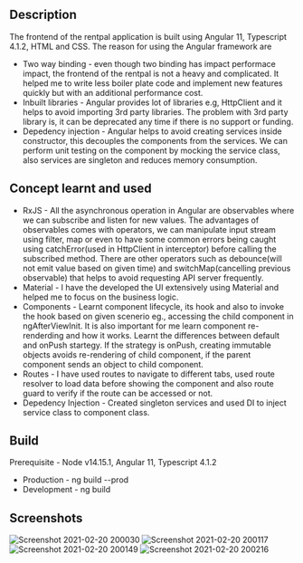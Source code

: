 ## Description
The frontend of the rentpal application is built using Angular 11, Typescript 4.1.2, HTML and CSS. The reason for using the Angular framework are
- Two way binding - even though two binding has impact performace impact, the frontend of the rentpal is not a heavy and complicated. It helped me to write less boiler plate code and implement new features quickly but with an additional performance cost.
- Inbuilt libraries - Angular provides lot of libraries e.g, HttpClient and it helps to avoid importing 3rd party libraries. The problem with 3rd party library is, it can be deprecated any time if there is no support or funding. 
- Depedency injection - Angular helps to avoid creating services inside constructor, this decouples the components from the services. We can perform unit testing on the component by mocking the service class, also services are singleton and reduces memory consumption.

## Concept learnt and used
- RxJS - All the asynchronous operation in Angular are observables where we can subscribe and listen for new values. The advantages of observables comes with operators, we can manipulate input stream using filter, map or even to have some common errors being caught using catchError(used in HttpClient in interceptor) before calling the subscribed method. There are other operators such as debounce(will not emit value based on given time) and switchMap(cancelling previous observable) that helps to avoid requesting API server frequently.  
- Material - I have the developed the UI extensively using Material and helped me to focus on the business logic.
- Components - Learnt component lifecycle, its hook and also to invoke the hook based on given scenerio eg., accessing the child component in ngAfterViewInit. It is also important for me learn component re-renderding and how it works. Learnt the differences between default and onPush startegy. If the strategy is onPush, creating immutable objects avoids re-rendering of child component, if the parent component sends an object to child component.
- Routes - I have used routes to navigate to different tabs, used route resolver to load data before showing the component and also route guard to verify if the route can be accessed or not.
- Depedency Injection - Created singleton services and used DI to inject service class to component class. 

## Build
Prerequisite - Node v14.15.1, Angular 11, Typescript 4.1.2
- Production - ng build --prod 
- Development - ng build

## Screenshots 
![Screenshot 2021-02-20 200030](https://user-images.githubusercontent.com/49817583/108605774-a38b7580-73b6-11eb-8720-76c5853e24ac.png)
![Screenshot 2021-02-20 200117](https://user-images.githubusercontent.com/49817583/108605775-a4240c00-73b6-11eb-8ebb-3f2085b57856.png)
![Screenshot 2021-02-20 200149](https://user-images.githubusercontent.com/49817583/108605776-a4240c00-73b6-11eb-9e46-488ef265a1be.png)
![Screenshot 2021-02-20 200216](https://user-images.githubusercontent.com/49817583/108605778-a4bca280-73b6-11eb-8a79-25034c770a96.png)
